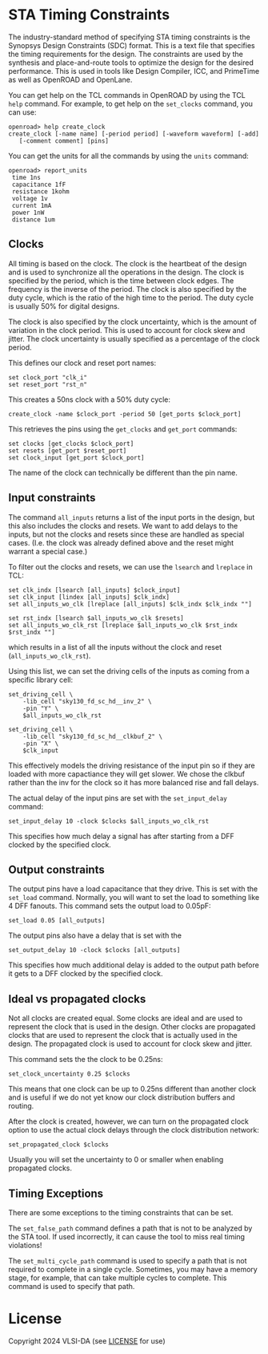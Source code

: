 # STA Timing Constraints

The industry-standard method of specifying STA timing constraints is the
Synopsys Design Constraints (SDC) format. This is a text file that specifies
the timing requirements for the design. The constraints are used by the
synthesis and place-and-route tools to optimize the design for the desired
performance. This is used in tools like Design Compiler, ICC, and PrimeTime as
well as OpenROAD and OpenLane.

You can get help on the TCL commands in OpenROAD by using the TCL `help` command.
For example, to get help on the `set_clocks` command, you can use:
```
openroad> help create_clock
create_clock [-name name] [-period period] [-waveform waveform] [-add]
   [-comment comment] [pins]
```

You can get the units for all the commands by using the `units` command:
```
openroad> report_units
 time 1ns
 capacitance 1fF
 resistance 1kohm
 voltage 1v
 current 1mA
 power 1nW
 distance 1um
```



## Clocks

All timing is based on the clock. The clock is the heartbeat of the design and
is used to synchronize all the operations in the design. The clock is specified
by the period, which is the time between clock edges. The frequency is the
inverse of the period. The clock is also specified by the duty cycle, which is
the ratio of the high time to the period. The duty cycle is usually 50% for
digital designs.

The clock is also specified by the clock uncertainty, which is the amount of
variation in the clock period. This is used to account for clock skew and
jitter. The clock uncertainty is usually specified as a percentage of the clock
period.


This defines our clock and reset port names:
```
set clock_port "clk_i"
set reset_port "rst_n"
```
This creates a 50ns clock with a 50% duty cycle:
```
create_clock -name $clock_port -period 50 [get_ports $clock_port]
```
This retrieves the pins using the `get_clocks` and `get_port` commands:
```
set clocks [get_clocks $clock_port]
set resets [get_port $reset_port]
set clock_input [get_port $clock_port]
```

The name of the clock can technically be different than the pin name. 


## Input constraints

The command `all_inputs` returns a list of the input ports in the design, but
this also includes the clocks and resets. We want to add delays to the inputs,
but not the clocks and resets since these are handled as special cases. (I.e.
the clock was already defined above and the reset might warrant a special
case.)

To filter out the clocks and resets, we can use the `lsearch` and `lreplace`
in TCL:
```
set clk_indx [lsearch [all_inputs] $clock_input]
set clk_input [lindex [all_inputs] $clk_indx]
set all_inputs_wo_clk [lreplace [all_inputs] $clk_indx $clk_indx ""]

set rst_indx [lsearch $all_inputs_wo_clk $resets]
set all_inputs_wo_clk_rst [lreplace $all_inputs_wo_clk $rst_indx $rst_indx ""]
```
which results in a list of all the inputs without the clock and reset
(`all_inputs_wo_clk_rst`).

Using this list, we can set the driving cells of the inputs as coming from a specific 
library cell:
```
set_driving_cell \
    -lib_cell "sky130_fd_sc_hd__inv_2" \
    -pin "Y" \
    $all_inputs_wo_clk_rst

set_driving_cell \
    -lib_cell "sky130_fd_sc_hd__clkbuf_2" \
    -pin "X" \
    $clk_input
```
This effectively models the driving resistance of the input pin so if they are
loaded with more capactiance they will get slower. We chose the clkbuf rather
than the inv for the clock so it has more balanced rise and fall delays.

The actual delay of the input pins are set with the `set_input_delay` command:
```
set_input_delay 10 -clock $clocks $all_inputs_wo_clk_rst
```
This specifies how much delay a signal has after starting from a DFF clocked by the
specified clock.

## Output constraints

The output pins have a load capacitance that they drive. This is set with the
`set_load` command. Normally, you will want to set the load to something like 4
DFF fanouts. This command sets the output load to 0.05pF:
```
set_load 0.05 [all_outputs]
```

The output pins also have a delay that is set with the
```
set_output_delay 10 -clock $clocks [all_outputs]
```
This specifies how much additional delay is added to the output path before
it gets to a DFF clocked by the specified clock. 

## Ideal vs propagated clocks

Not all clocks are created equal. Some clocks are ideal and are used to
represent the clock that is used in the design. Other clocks are propagated
clocks that are used to represent the clock that is actually used in the
design. The propagated clock is used to account for clock skew and jitter.

This command sets the the clock to be 0.25ns:
```
set_clock_uncertainty 0.25 $clocks
```
This means that one clock can be up to 0.25ns different than another clock
and is useful if we do not yet know our clock distribution buffers and routing.

After the clock is created, however, we can turn on the propagated clock
option to use the actual clock delays through the clock distribution network:
```
set_propagated_clock $clocks
```
Usually you will set the uncertainty to 0 or smaller when enabling propagated clocks.

## Timing Exceptions

There are some exceptions to the timing constraints that can be set. 

The `set_false_path` command defines a path that is not to be analyzed by the
STA tool. If used incorrectly, it can cause the tool to miss real timing
violations!

The `set_multi_cycle_path` command is used to specify a path that is not
required to complete in a single cycle. Sometimes, you may have a memory stage,
for example, that can take multiple cycles to complete. This command is used to
specify that path.


# License

Copyright 2024 VLSI-DA (see [LICENSE](LICENSE) for use)
